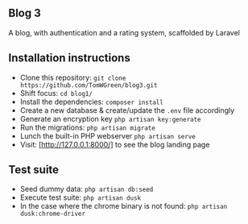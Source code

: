 ## Blog 3
A blog, with authentication and a rating system, scaffolded by Laravel

## Installation instructions
-   Clone this repository: `git clone https://github.com/TomWGreen/blog3.git`
-   Shift focus: `cd blog1/`
-   Install the dependencies: `composer install`
-   Create a new database & create/update the `.env` file accordingly
-   Generate an encryption key `php artisan key:generate`
-   Run the migrations: `php artisan migrate` 
-   Lunch the built-in PHP webserver `php artisan serve`
-   Visit: [http://127.0.0.1:8000/] to see the blog landing page

## Test suite
-   Seed dummy data: `php artisan db:seed`
-   Execute test suite: `php artisan dusk`
-   In the case where the chrome binary is not found: `php artisan dusk:chrome-driver`


